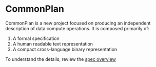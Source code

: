 # CommonPlan

CommonPlan is a new project focused on producing an independent description of data compute operations. It is composed primarily of:

1.  A formal specification
2. A human readable text representation
3. A compact cross-language binary representation

To understand the details, review the [spec overview](doc/overview.md)

